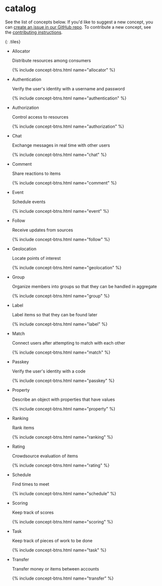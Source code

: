 ---
---
# catalog

See the list of concepts below.
If you'd like to suggest a new concept, you
can [create an issue in our GitHub repo](https://github.com/spderosso/deja-vu/issues/new?assignees=&labels=&template=concept-request.md&title=%5BConcept+Request%5D).
To contribute a new concept, see the
[contributing instructions](https://github.com/spderosso/deja-vu#contributing).


{: .tiles}
- Allocator

  Distribute resources among consumers

  {% include concept-btns.html name="allocator" %}
- Authentication

  Verify the user's identity with a username and password

  {% include concept-btns.html name="authentication" %}
- Authorization

  Control access to resources

  {% include concept-btns.html name="authorization" %}
- Chat

  Exchange messages in real time with other users

  {% include concept-btns.html name="chat" %}
- Comment
 
  Share reactions to items

  {% include concept-btns.html name="comment" %}
- Event

  Schedule events

  {% include concept-btns.html name="event" %}
- Follow

  Receive updates from sources

  {% include concept-btns.html name="follow" %}
- Geolocation

  Locate points of interest

  {% include concept-btns.html name="geolocation" %}
- Group

  Organize members into groups so that they can be handled in aggregate

  {% include concept-btns.html name="group" %}
- Label

  Label items so that they can be found later

  {% include concept-btns.html name="label" %}
- Match

  Connect users after attempting to match with each other

  {% include concept-btns.html name="match" %}
- Passkey

  Verify the user's identity with a code

  {% include concept-btns.html name="passkey" %}
- Property

  Describe an object with properties that have values

  {% include concept-btns.html name="property" %}
- Ranking

  Rank items

  {% include concept-btns.html name="ranking" %}
- Rating

  Crowdsource evaluation of items

  {% include concept-btns.html name="rating" %}
- Schedule
 
  Find times to meet

  {% include concept-btns.html name="schedule" %}
- Scoring
 
  Keep track of scores

  {% include concept-btns.html name="scoring" %}
- Task
 
  Keep track of pieces of work to be done

  {% include concept-btns.html name="task" %}
- Transfer
 
  Transfer money or items between accounts

  {% include concept-btns.html name="transfer" %}
